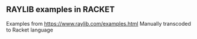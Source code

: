 ## RAYLIB examples in RACKET 
Examples from https://www.raylib.com/examples.html 
Manually transcoded to Racket language

